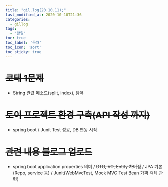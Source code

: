```yaml
---
title: "gil.log(20.10.11);"
last_modified_at: 2020-10-10T21:36
categories: 
  - gillog
tags: 
  - '할일'
toc: true
toc_label: '목차'
toc_icon: 'sort'
toc_sticky: true
---
```


# ~~코테 1문제~~

- String 관련 메소드(split, index), 탐욕

# ~~토이 프로젝트 환경 구축(API 작성 까지)~~
- spring boot / Junit Test 성공, DB 연동 시작

# ~~관련 내용 블로그 업로드~~
- spring boot application.properties 의미 /  ~~DTO, VO, Entity 차이점~~ / JPA 기본(Repo, service 등) / Junit(WebMvcTest, Mock MVC Test Bean 가짜 객체 관련)